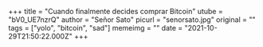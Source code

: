 +++
title = "Cuando finalmente decides comprar Bitcoin"
utube = "bV0_UE7nzrQ"
author = "Señor Sato"
picurl = "senorsato.jpg"
original = ""
tags = ["yolo", "bitcoin", "sad"]
memeimg = ""
date = "2021-10-29T21:50:22.000Z"
+++